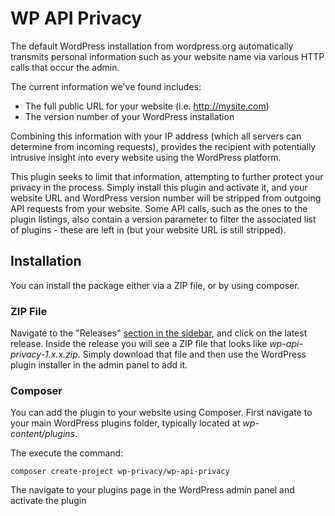 # WP API Privacy

The default WordPress installation from wordpress.org automatically transmits personal information such as your website name via various HTTP calls that occur the admin.  

The current information we've found includes:
- The full public URL for your website (i.e. http://mysite.com)
- The version number of your WordPress installation

Combining this information with your IP address (which all servers can determine from incoming requests), provides the recipient with potentially intrusive insight into every website using the WordPress platform. 

This plugin seeks to limit that information, attempting to further protect your privacy in the process. Simply install this plugin and activate it, and your website URL and WordPress version number will be stripped from outgoing API requests from your website.  Some API calls, such as the ones to the plugin listings, also contain a version parameter to filter 
the associated list of plugins - these are left in (but your website URL is still stripped).

## Installation

You can install the package either via a ZIP file, or by using composer.

### ZIP File

Navigate to the "Releases" [section in the sidebar](https://github.com/wp-privacy/wp-api-privacy/releases), and click on the latest release.  Inside the release you will see a ZIP file that looks like 
*wp-api-privacy-1.x.x.zip*.  Simply download that file and then use the WordPress plugin installer in the admin panel to add it.

### Composer

You can add the plugin to your website using Composer.  First navigate to your main WordPress plugins folder, typically located at *wp-content/plugins*. 

The execute the command:

```
composer create-project wp-privacy/wp-api-privacy
```

The navigate to your plugins page in the WordPress admin panel and activate the plugin
